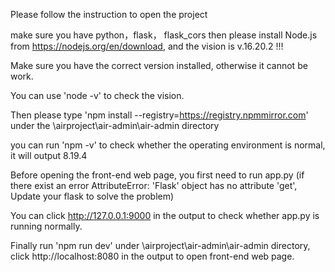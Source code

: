 Please follow the instruction to open the project

make sure you have python，flask， flask_cors then please install Node.js from https://nodejs.org/en/download, and the vision is v.16.20.2 !!!

Make sure you have the correct version installed, otherwise it cannot be work. 

You can use 'node -v' to check the vision.

Then please type 'npm install --registry=https://registry.npmmirror.com' under the \airproject\air-admin\air-admin directory

you can run 'npm -v' to check whether the operating environment is normal, it will output 8.19.4

Before opening the front-end web page, you first need to run app.py (if there exist an error AttributeError: 'Flask' object has no attribute 'get', Update your flask to solve the problem)

You can click http://127.0.0.1:9000 in the output to check whether app.py is running normally.

Finally run 'npm run dev' under \airproject\air-admin\air-admin directory, click http://localhost:8080 in the output to open front-end web page.
